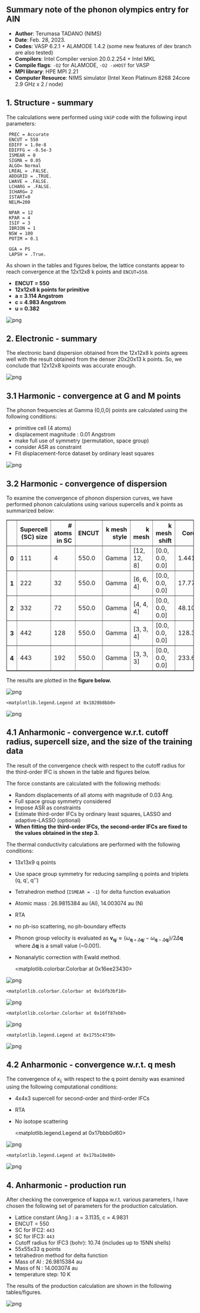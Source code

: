## Summary note of the phonon olympics entry for AlN

- **Author**: Terumasa TADANO (NIMS)
- **Date**: Feb. 28, 2023.
- **Codes**: VASP 6.2.1 + ALAMODE 1.4.2 (some new features of dev branch are also tested)
- **Compilers**: Intel Compiler version 20.0.2.254 + Intel MKL
- **Compile flags**: `-O2` for ALAMODE, `-O2 -xHOST` for VASP
- **MPI library**: HPE MPI 2.21
- **Computer Resource**: NIMS simulator (Intel Xeon Platinum 8268 24core 2.9 GHz x 2 / node)

## 1. Structure - summary

The calculations were performed using `VASP` code with the following input parameters:
```
 PREC = Accurate
 ENCUT = 550
 EDIFF = 1.0e-8
 EDIFFG = -0.5e-3
 ISMEAR = 0
 SIGMA = 0.05
 ALGO= Normal
 LREAL = .FALSE.
 ADDGRID = .TRUE.
 LWAVE = .FALSE.
 LCHARG = .FALSE.
 ICHARG= 2
 ISTART=0
 NELM=200

 NPAR = 12
 KPAR = 4
 ISIF = 3
 IBRION = 1
 NSW = 100
 POTIM = 0.1

 GGA = PS
 LAPSH = .True.
 ```

As shown in the tables and figures below, the lattice constants appear to reach convergence at the 12x12x8 k points and `ENCUT=550`. 

- **ENCUT = 550**
- **12x12x8 k points for primitive**
- **a = 3.114 Angstrom**
- **c = 4.983 Angstrom**
- **u = 0.382**


    
![png](AlN_alamode_tadano_files/AlN_alamode_tadano_5_0.png)
    


## 2. Electronic - summary
The electronic band dispersion obtained from the 12x12x8 k points agrees well with the result obtained from the denser 20x20x13 k points. So, we conclude that 12x12x8 kpoints was accurate enough.


    
![png](AlN_alamode_tadano_files/AlN_alamode_tadano_8_0.png)
    


## 3.1 Harmonic - convergence at G and M points

The phonon frequencies at Gamma (0,0,0) points are calculated using the following conditions:

- primitive cell (4 atoms)
- displacement magnitude : 0.01 Angstrom
- make full use of symmetry (permutation, space group)
- consider ASR as constraint
- Fit displacement-force dataset by ordinary least squares


    
![png](AlN_alamode_tadano_files/AlN_alamode_tadano_11_0.png)
    


## 3.2 Harmonic - convergence of dispersion

To examine the convergence of phonon dispersion curves, we have performed phonon calculations using various supercells and k points as summarized below:




<div>
<style scoped>
    .dataframe tbody tr th:only-of-type {
        vertical-align: middle;
    }

    .dataframe tbody tr th {
        vertical-align: top;
    }

    .dataframe thead th {
        text-align: right;
    }
</style>
<table border="1" class="dataframe">
  <thead>
    <tr style="text-align: right;">
      <th></th>
      <th>Supercell (SC) size</th>
      <th># atoms in SC</th>
      <th>ENCUT</th>
      <th>k mesh style</th>
      <th>k mesh</th>
      <th>k mesh shift</th>
      <th>Core hours</th>
      <th>magnitude of\ndisplacement (Ang.)</th>
    </tr>
  </thead>
  <tbody>
    <tr>
      <th>0</th>
      <td>111</td>
      <td>4</td>
      <td>550.0</td>
      <td>Gamma</td>
      <td>[12, 12, 8]</td>
      <td>[0.0, 0.0, 0.0]</td>
      <td>1.441013</td>
      <td>0.01</td>
    </tr>
    <tr>
      <th>1</th>
      <td>222</td>
      <td>32</td>
      <td>550.0</td>
      <td>Gamma</td>
      <td>[6, 6, 4]</td>
      <td>[0.0, 0.0, 0.0]</td>
      <td>17.772160</td>
      <td>0.01</td>
    </tr>
    <tr>
      <th>2</th>
      <td>332</td>
      <td>72</td>
      <td>550.0</td>
      <td>Gamma</td>
      <td>[4, 4, 4]</td>
      <td>[0.0, 0.0, 0.0]</td>
      <td>48.105067</td>
      <td>0.01</td>
    </tr>
    <tr>
      <th>3</th>
      <td>442</td>
      <td>128</td>
      <td>550.0</td>
      <td>Gamma</td>
      <td>[3, 3, 4]</td>
      <td>[0.0, 0.0, 0.0]</td>
      <td>128.332427</td>
      <td>0.01</td>
    </tr>
    <tr>
      <th>4</th>
      <td>443</td>
      <td>192</td>
      <td>550.0</td>
      <td>Gamma</td>
      <td>[3, 3, 3]</td>
      <td>[0.0, 0.0, 0.0]</td>
      <td>233.681227</td>
      <td>0.01</td>
    </tr>
  </tbody>
</table>
</div>



The results are plotted in the **figure below.**


    
![png](AlN_alamode_tadano_files/AlN_alamode_tadano_16_0.png)
    





    <matplotlib.legend.Legend at 0x1828b8bb0>




    
![png](AlN_alamode_tadano_files/AlN_alamode_tadano_17_1.png)
    


## 4.1 Anharmonic - convergence w.r.t. cutoff radius, supercell size, and the size of the training data

The result of the convergence check with respect to the cutoff radius for the third-order IFC is shown in the table and figures below.

The force constants are calculated with the following methods:

- Random displacements of all atoms with magnitude of 0.03 Ang. 
- Full space group symmetry considered
- Impose ASR as constraints
- Estimate third-order IFCs by ordinary least squares, LASSO and adaptive-LASSO (optional)
- **When fitting the third-order IFCs, the second-order IFCs are fixed to the values obtained in the step 3.**

The thermal conductivity calculations are performed with the following conditions:

- 13x13x9 q points
- Use space group symmetry for reducing sampling q points and triplets (q, q', q'')
- Tetrahedron method (`ISMEAR = -1`) for delta function evaluation
- Atomic mass : 26.9815384 au (Al), 14.003074 au (N)
- RTA
- no ph-iso scattering, no ph-boundary effects
- Phonon group velocity is evaluated as $\boldsymbol{v}_{\boldsymbol{q}j} \approx (\omega_{\boldsymbol{q}+\Delta\boldsymbol{q}j} - \omega_{\boldsymbol{q}-\Delta\boldsymbol{q}j})/2\Delta\boldsymbol{q}$ where $\Delta\boldsymbol{q}$ is a small value (~0.001).
- Nonanalytic correction with Ewald method.




    <matplotlib.colorbar.Colorbar at 0x16ee23430>




    
![png](AlN_alamode_tadano_files/AlN_alamode_tadano_25_1.png)
    





    <matplotlib.colorbar.Colorbar at 0x16fb3bf10>




    
![png](AlN_alamode_tadano_files/AlN_alamode_tadano_26_1.png)
    





    <matplotlib.colorbar.Colorbar at 0x16ff87eb0>




    
![png](AlN_alamode_tadano_files/AlN_alamode_tadano_27_1.png)
    





    <matplotlib.legend.Legend at 0x1755c4730>




    
![png](AlN_alamode_tadano_files/AlN_alamode_tadano_28_1.png)
    


## 4.2 Anharmonic - convergence w.r.t. q mesh

The convergence of $\kappa_{L}$ with respect to the q point density was examined using the following computational conditions:

- 4x4x3 supercell for second-order and third-order IFCs
- RTA
- No isotope scattering




    <matplotlib.legend.Legend at 0x17bbb0d60>




    
![png](AlN_alamode_tadano_files/AlN_alamode_tadano_31_1.png)
    





    <matplotlib.legend.Legend at 0x17ba18e80>




    
![png](AlN_alamode_tadano_files/AlN_alamode_tadano_32_1.png)
    


## 4. Anharmonic - production run

After checking the convergence of kappa w.r.t. various parameters, I have chosen the following set of parameters for the production calculation.

- Lattice constant (Ang.) : a = 3.1135, c = 4.9831
- ENCUT = 550
- SC for IFC2: `443`
- SC for IFC3: `443`
- Cutoff radius for IFC3 (bohr): 10.74 (includes up to 15NN shells)
- 55x55x33 q points
- tetrahedron method for delta function
- Mass of Al : 26.9815384 au
- Mass of N : 14.003074 au
- temperature step: 10 K

The results of the production calculation are shown in the following tables/figures.


    
![png](AlN_alamode_tadano_files/AlN_alamode_tadano_37_0.png)
    

